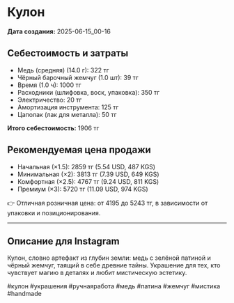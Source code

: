 # Кулон

**Дата создания:** 2025-06-15_00-16

## Себестоимость и затраты

- Медь (средняя) (14.0 г): 322 тг
- Чёрный барочный жемчуг (1.0 шт): 39 тг
- Время (1.0 ч): 1000 тг
- Расходники (шлифовка, воск, упаковка): 350 тг
- Электричество: 20 тг
- Амортизация инструмента: 125 тг
- Цаполак (лак для металла): 50 тг

**Итого себестоимость:** 1906 тг

## Рекомендуемая цена продажи

- Начальная (×1.5): 2859 тг (5.54 USD, 487 KGS)
- Минимальная (×2): 3813 тг (7.39 USD, 649 KGS)
- Комфортная (×2.5): 4767 тг (9.24 USD, 811 KGS)
- Премиум (×3): 5720 тг (11.09 USD, 974 KGS)

👉 Отличная розничная цена: от 4195 до 5243 тг, в зависимости от упаковки и позиционирования.

---

## Описание для Instagram

Кулон, словно артефакт из глубин земли: медь с зелёной патиной и чёрный жемчуг, таящий в себе древние тайны. Украшение для тех, кто чувствует магию в деталях и любит мистическую эстетику.

#кулон #украшения #ручнаяработа #медь #патина #жемчуг #мистика #handmade
